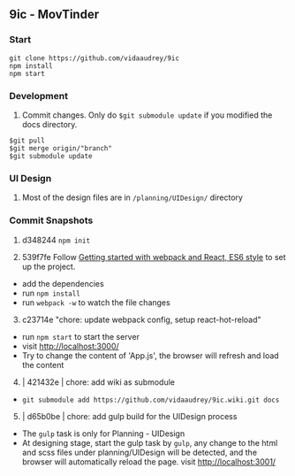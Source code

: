 ## 9ic - MovTinder 

### Start 
```
git clone https://github.com/vidaaudrey/9ic
npm install 
npm start 
```


### Development
1. Commit changes. Only do `$git submodule update` if you modified the docs directory. 
```
$git pull
$git merge origin/"branch"
$git submodule update
```


### UI Design 
1. Most of the design files are in `/planning/UIDesign/` directory


### Commit Snapshots 
1. d348244  `npm init`


2. 539f7fe  Follow [Getting started with webpack and React, ES6 style](http://humaan.com/getting-started-with-webpack-and-react-es6-style/) to set up the project. 
  * add the dependencies
  * run `npm install`
  * run `webpack -w` to watch the file changes 

3. c23714e  "chore: update webpack config, setup react-hot-reload"
  * run `npm start` to start the server
  * visit [http://localhost:3000/](http://localhost:3000/)
  * Try to change the content of 'App.js', the browser will refresh and load the content 

4. | 421432e | chore: add wiki as submodule 
  * `git submodule add https://github.com/vidaaudrey/9ic.wiki.git docs`


5. | d65b0be | chore: add gulp build for the UIDesign process 
  * The `gulp` task is only for Planning - UIDesign
  * At designing stage, start the gulp task by `gulp`, any change to the html and scss files under planning/UIDesign will be detected, and the browser will automatically reload the page. visit [http://localhost:3001/](http://localhost:3001/)